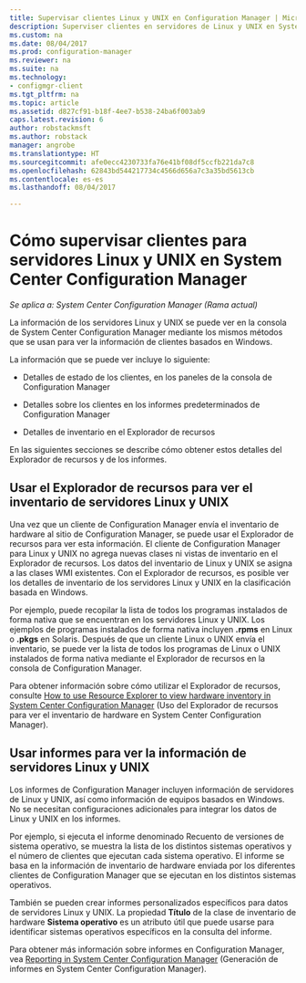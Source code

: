 ```yaml
---
title: Supervisar clientes Linux y UNIX en Configuration Manager | Microsoft Docs
description: Superviser clientes en servidores de Linux y UNIX en System Center Configuration Manager.
ms.custom: na
ms.date: 08/04/2017
ms.prod: configuration-manager
ms.reviewer: na
ms.suite: na
ms.technology:
- configmgr-client
ms.tgt_pltfrm: na
ms.topic: article
ms.assetid: d827cf91-b18f-4ee7-b538-24ba6f003ab9
caps.latest.revision: 6
author: robstackmsft
ms.author: robstack
manager: angrobe
ms.translationtype: HT
ms.sourcegitcommit: afe0ecc4230733fa76e41bf08df5ccfb221da7c8
ms.openlocfilehash: 62843bd544217734c4566d656a7c3a35bd5613cb
ms.contentlocale: es-es
ms.lasthandoff: 08/04/2017

---
```

# <a name="how-to-monitor-clients-for-linux-and-unix-servers-in-system-center-configuration-manager"></a>Cómo supervisar clientes para servidores Linux y UNIX en System Center Configuration Manager

*Se aplica a: System Center Configuration Manager (Rama actual)*

La información de los servidores Linux y UNIX se puede ver en la consola de System Center Configuration Manager mediante los mismos métodos que se usan para ver la información de clientes basados en Windows.  

 La información que se puede ver incluye lo siguiente:  

-   Detalles de estado de los clientes, en los paneles de la consola de Configuration Manager  

-   Detalles sobre los clientes en los informes predeterminados de Configuration Manager  

-   Detalles de inventario en el Explorador de recursos  

 En las siguientes secciones se describe cómo obtener estos detalles del Explorador de recursos y de los informes.  

##  <a name="BKMK_UseResourceExpforLnU"></a> Usar el Explorador de recursos para ver el inventario de servidores Linux y UNIX  

 Una vez que un cliente de Configuration Manager envía el inventario de hardware al sitio de Configuration Manager, se puede usar el Explorador de recursos para ver esta información. El cliente de Configuration Manager para Linux y UNIX no agrega nuevas clases ni vistas de inventario en el Explorador de recursos. Los datos del inventario de Linux y UNIX se asigna a las clases WMI existentes. Con el Explorador de recursos, es posible ver los detalles de inventario de los servidores Linux y UNIX en la clasificación basada en Windows.  

 Por ejemplo, puede recopilar la lista de todos los programas instalados de forma nativa que se encuentran en los servidores Linux y UNIX. Los ejemplos de programas instalados de forma nativa incluyen **.rpms** en Linux o **.pkgs** en Solaris. Después de que un cliente Linux o UNIX envía el inventario, se puede ver la lista de todos los programas de Linux o UNIX instalados de forma nativa mediante el Explorador de recursos en la consola de Configuration Manager.  

 Para obtener información sobre cómo utilizar el Explorador de recursos, consulte [How to use Resource Explorer to view hardware inventory in System Center Configuration Manager](../../../core/clients/manage/inventory/use-resource-explorer-to-view-hardware-inventory.md) (Uso del Explorador de recursos para ver el inventario de hardware en System Center Configuration Manager).  

##  <a name="BKMK_UseReportsforLnU"></a> Usar informes para ver la información de servidores Linux y UNIX  
 Los informes de Configuration Manager incluyen información de servidores de Linux y UNIX, así como información de equipos basados en Windows. No se necesitan configuraciones adicionales para integrar los datos de Linux y UNIX en los informes.  

 Por ejemplo, si ejecuta el informe denominado Recuento de versiones de sistema operativo, se muestra la lista de los distintos sistemas operativos y el número de clientes que ejecutan cada sistema operativo. El informe se basa en la información de inventario de hardware enviada por los diferentes clientes de Configuration Manager que se ejecutan en los distintos sistemas operativos.  

 También se pueden crear informes personalizados específicos para datos de servidores Linux y UNIX. La propiedad **Título** de la clase de inventario de hardware **Sistema operativo** es un atributo útil que puede usarse para identificar sistemas operativos específicos en la consulta del informe.  

 Para obtener más información sobre informes en Configuration Manager, vea [Reporting in System Center Configuration Manager](../../../core/servers/manage/reporting.md) (Generación de informes en System Center Configuration Manager).  

